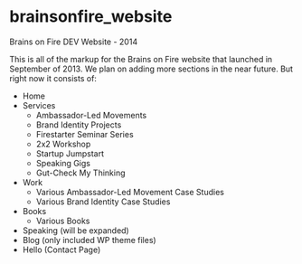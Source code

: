brainsonfire_website
====================

Brains on Fire DEV Website - 2014

This is all of the markup for the Brains on Fire website that launched in September of 2013. 
We plan on adding more sections in the near future. But right now it consists of:

- Home
- Services
    - Ambassador-Led Movements
    - Brand Identity Projects
    - Firestarter Seminar Series
    - 2x2 Workshop
    - Startup Jumpstart
    - Speaking Gigs
    - Gut-Check My Thinking
- Work
    - Various Ambassador-Led Movement Case Studies
    - Various Brand Identity Case Studies
- Books
    - Various Books
- Speaking (will be expanded)
- Blog (only included WP theme files)
- Hello (Contact Page)
